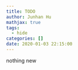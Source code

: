 ```yaml
---
title: TODO
author: Junhan Hu
mathjax: true
tags:
  - hide
categories: []
date: 2020-01-03 22:15:00
---
```


nothing new